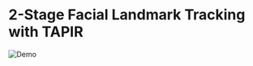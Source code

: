 # 2-Stage Facial Landmark Tracking with TAPIR 




![Demo](https://github.com/xiaoyezuo/facetrack/assets/50150299/c077ae51-9595-4a4e-b445-eee5f7758db4)

